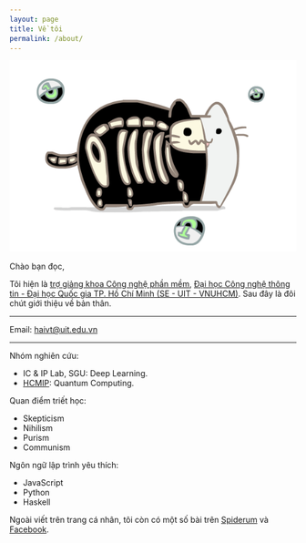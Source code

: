 ```yaml
---
layout: page
title: Về tôi
permalink: /about/
---
```


<p align="center">
  <img maxwidth="460" maxheight="300" src="https://raw.githubusercontent.com/vutuanhai237/vutuanhai237/main/cat.gif">
</p>

Chào bạn đọc,

Tôi hiện là [trợ giảng khoa Công nghệ phần mềm](http://se.uit.edu.vn/vi/gioi-thieu-3/b%E1%BB%99-m%C3%B4n-k%E1%BB%B9-thu%E1%BA%ADt-ph%E1%BA%A7n-m%E1%BB%81m.html), [Đại học Công nghệ thông tin - Đại học Quốc gia TP. Hồ Chí Minh (SE - UIT - VNUHCM)](https://www.uit.edu.vn/). Sau đây là đôi chút giới thiệu về bản thân.

---

Email: haivt@uit.edu.vn

---
Nhóm nghiên cứu: 

- IC & IP Lab, SGU: Deep Learning.
- [HCMIP](https://lantrann.github.io/QuantumLab-HCMIP/members.html): Quantum Computing.

Quan điểm triết học: 
- Skepticism
- Nihilism
- Purism
- Communism


Ngôn ngữ lập trình yêu thích:
- JavaScript
- Python
- Haskell

Ngoài viết trên trang cá nhân, tôi còn có một số bài trên [Spiderum](https://spiderum.com/nguoi-dung/haimeohung) và [Facebook](https://www.facebook.com/groups/bht.cnpm.uit).

